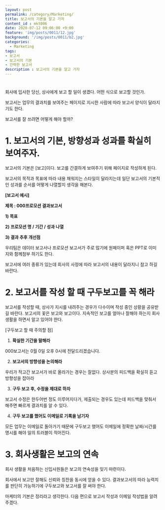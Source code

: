 ```yaml
---
layout: post
permalink: /category/Marketing/
title: 보고서의 기본을 알고 가자
content_id : mkt006
date: 2020-07-12 09:06:00 +9:00
feature: 'img/posts/0011/12.jpg'
background: '/img/posts/0011/b2.jpg'
categories:
  - Marketing
tags:
- 보고서
- 보고서의 기본
- 간략한 보고서
description : 보고서의 기본을 알고 가자
---
```


#

회사에 입사한 당신, 상사에게 보고 할 일이 생겼다. 어떤 식으로 보고할 것인가.

보고서는 업무의 결과치를 보여주는 페이지로 지시한 사람에 따라 보고서 양식이 달라지기도 한다.

보고서를 잘 쓰려면 어떻게 해야 할까?



#  1. 보고서의 기본, 방향성과 성과를 확실히 보여주자.

보고서의 기본은 [보고]이다. 보고를 간결하게 보여주기 위해 페이지로 작성하게 된다.

보고서의 목적과 목표에 따라 내용 채워지는 스타일이 달라지는데 일단 보고서의 기본적인 성과를 순서를 어떻게 나열할지 생각을 해본다.



**[보고서 예시]**

**제목 : 000프로모션 결과보고서**

**1)   목표**

**2)   프로모션 명 / 기간 / 성과 나열**

**3)   결과 추후 개선점**

우리팀은 데이터 보고서나 프로모션 보고서가 주로 많기에 원페이퍼 혹은 PPT로 이미지와 함께첨부 하기도 한다.

보고서에 여러 종류가 있는데 회사의 사정에 따라 보고서의 내용이 달라지니 참고 하길 바란다.





# 2. 보고서를 작성 할 때 구두보고를 꼭 해라

보고서를 작성할 때, 상사가 지시를 내려주는 경우가 다수이며 작성 중인 상황을 공유받길 바란다. 보고서의 꽃은 보고와 보고이다. 지속적인 보고를 얼마나 잘해야 하는지 회사생활을 하면서 알고 있어야 한다.



[구두보고 할 때 주의할 점]

1. **확실한 기간을 말해라**

000보고서는 0월 0일 오후 0시에 전달드리겠습니다.

2. **보고서의 방향성을 논의해라**

우리가 적고간 보고서가 바로 올라가는 경우는 잘없다. 상사분의 피드백을 확실히 듣고 방향성을 잡아라

3. **구두 보고 후, 수정을 제대로 하자**

보고서 수정은 한두어번 정도 이루어지다가, 제출되는 경우도 있는데 피드백을 맞춰서 해주면 빠르게 결과치를 알 수 있다.

4. **구두 보고를 했어도 이메일로 기록을 남기자**

 모든 업무는 이메일로 돌아가기 때문에 구두보고 했어도 이메일에 정확한 날짜/시간를 명시를 해야 일의 트러블이 적어진다.





# 3. 회사생활은 보고의 연속

회사 생활을 처음하는 신입사원들은 보고의 연속성을 잊기 마련이다.

회사에서 보고만 잘해도 신뢰와 칭찬을 동시에 얻을 수 있다. 결과보고서의 따라 능력치를 판단히 가능하기에 구두보고와 보고서를 잘 써야 한다.

마케터의 기본은 정리라고 생각한다. 다음 편으로 보고서 작성과 이메일 작성법을 알려주겠다.
